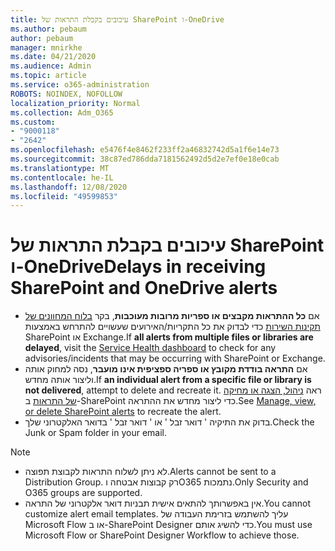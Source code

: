```yaml
---
title: עיכובים בקבלת התראות של SharePoint ו-OneDrive
ms.author: pebaum
author: pebaum
manager: mnirkhe
ms.date: 04/21/2020
ms.audience: Admin
ms.topic: article
ms.service: o365-administration
ROBOTS: NOINDEX, NOFOLLOW
localization_priority: Normal
ms.collection: Adm_O365
ms.custom:
- "9000118"
- "2642"
ms.openlocfilehash: e5476f4e8462f233ff2a46832742d5a1f6e14e73
ms.sourcegitcommit: 38c87ed786dda7181562492d5d2e7ef0e18e0cab
ms.translationtype: MT
ms.contentlocale: he-IL
ms.lasthandoff: 12/08/2020
ms.locfileid: "49599853"
---
```

# <a name="delays-in-receiving-sharepoint-and-onedrive-alerts"></a><span data-ttu-id="4ce72-102">עיכובים בקבלת התראות של SharePoint ו-OneDrive</span><span class="sxs-lookup"><span data-stu-id="4ce72-102">Delays in receiving SharePoint and OneDrive alerts</span></span>

- <span data-ttu-id="4ce72-103">אם **כל ההתראות מקבצים או ספריות מרובות מעוכבות**, בקר [בלוח המחוונים של תקינות השירות](https://portal.office.com/adminportal/home?ref=/servicehealth) כדי לבדוק את כל התקריות/האירועים שעשויים להתרחש באמצעות SharePoint או Exchange.</span><span class="sxs-lookup"><span data-stu-id="4ce72-103">If **all alerts from multiple files or libraries are delayed**, visit the [Service Health dashboard](https://portal.office.com/adminportal/home?ref=/servicehealth) to check for any advisories/incidents that may be occurring with SharePoint or Exchange.</span></span>
- <span data-ttu-id="4ce72-104">אם **התראה בודדת מקובץ או ספריה ספציפית אינו מועבר**, נסה למחוק אותה וליצור אותה מחדש.</span><span class="sxs-lookup"><span data-stu-id="4ce72-104">If **an individual alert from a specific file or library is not delivered**, attempt to delete and recreate it.</span></span> <span data-ttu-id="4ce72-105">ראה [ניהול, הצגה או מחיקה של התראות](https://support.microsoft.com/office/99dfb19c-9a90-4a8c-aba1-aa8c8afb0de2) ב-SharePoint כדי ליצור מחדש את ההתראה.</span><span class="sxs-lookup"><span data-stu-id="4ce72-105">See [Manage, view, or delete SharePoint alerts](https://support.microsoft.com/office/99dfb19c-9a90-4a8c-aba1-aa8c8afb0de2) to recreate the alert.</span></span>
- <span data-ttu-id="4ce72-106">בדוק את התיקיה ' דואר זבל ' או ' דואר זבל ' בדואר האלקטרוני שלך.</span><span class="sxs-lookup"><span data-stu-id="4ce72-106">Check the Junk or Spam folder in your email.</span></span>

> [!NOTE]
> - <span data-ttu-id="4ce72-107">לא ניתן לשלוח התראות לקבוצת תפוצה.</span><span class="sxs-lookup"><span data-stu-id="4ce72-107">Alerts cannot be sent to a Distribution Group.</span></span> <span data-ttu-id="4ce72-108">רק קבוצות אבטחה וO365 נתמכות.</span><span class="sxs-lookup"><span data-stu-id="4ce72-108">Only Security and O365 groups are supported.</span></span>
> - <span data-ttu-id="4ce72-109">אין באפשרותך להתאים אישית תבניות דואר אלקטרוני של התראה.</span><span class="sxs-lookup"><span data-stu-id="4ce72-109">You cannot customize alert email templates.</span></span> <span data-ttu-id="4ce72-110">עליך להשתמש בזרימת העבודה של Microsoft Flow או ב-SharePoint Designer כדי להשיג אותם.</span><span class="sxs-lookup"><span data-stu-id="4ce72-110">You must use Microsoft Flow or SharePoint Designer Workflow to achieve those.</span></span>

